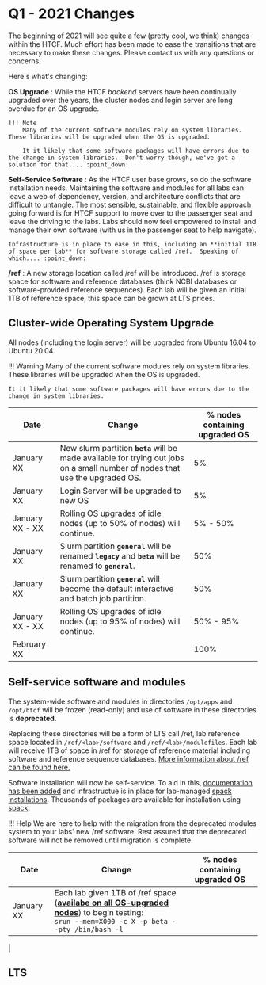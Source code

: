 # Q1 - 2021 Changes

The beginning of 2021 will see quite a few (pretty cool, we think) changes within the HTCF.  Much effort has been made to ease the transitions that are necessary to make these changes.  Please contact us with any questions or concerns.

Here's what's changing: 

**OS Upgrade**
:   While the HTCF *backend* servers have been continually upgraded over the years, the cluster nodes and login server are long overdue for an OS upgrade.

    !!! Note
        Many of the current software modules rely on system libraries.  These libraries will be upgraded when the OS is upgraded.
    
        It it likely that some software packages will have errors due to the change in system libraries.  Don't worry though, we've got a solution for that.... :point_down:

**Self-Service Software**
:   As the HTCF user base grows, so do the software installation needs.  Maintaining the software and modules for all labs can leave a web of dependency, version, and architecture conflicts that are difficult to untangle.  The most sensible, sustainable, and flexible approach going forward is for HTCF support to move over to the passenger seat and leave the driving to the labs.  Labs should now feel empowered to install and manage their own software (with us in the passenger seat to help navigate).

    Infrastructure is in place to ease in this, including an **initial 1TB of space per lab** for software storage called /ref.  Speaking of which.... :point_down:

**/ref**
:   A new storage location called /ref will be introduced.  /ref is storage space for software and reference databases (think NCBI databases or software-provided reference sequences).  Each lab will be given an initial 1TB of reference space, this space can be grown at LTS prices.


## Cluster-wide Operating System Upgrade

All nodes (including the login server) will be upgraded from Ubuntu 16.04 to Ubuntu 20.04.

!!! Warning
    Many of the current software modules rely on system libraries.  These libraries will be upgraded when the OS is upgraded.

    It it likely that some software packages will have errors due to the change in system libraries.


| Date | Change | % nodes containing upgraded OS |
| - | - | - |
| January XX | New slurm partition **`beta`** will be made available for trying out jobs on a small number of nodes that use the upgraded OS. | 5% |
| January XX | Login Server will be upgraded to new OS | 5% | 
| January XX - XX | Rolling OS upgrades of idle nodes (up to 50% of nodes) will continue. | 5% - 50% |
| January XX | Slurm partition **`general`** will be renamed **`legacy`** and **`beta`** will be renamed to **`general`**. | 50% |
| January XX | Slurm partition **`general`** will become the default interactive and batch job partition. | 50% |
| January XX - XX | Rolling OS upgrades of idle nodes (up to 95% of nodes) will continue. | 50% - 95% |
| February XX | | 100% |

## Self-service software and modules

The system-wide software and modules in directories `/opt/apps` and `/opt/htcf` will be frozen (read-only) and use of software in these directories is **deprecated.**

Replacing these directories will be a form of LTS call /ref, lab reference space located in `/ref/<lab>/software` and `/ref/<lab>/modulefiles`.  Each lab will receive 1TB of space in /ref for storage of reference material including software and reference sequence databases.  [More information about /ref can be found here.](storage/ref.md)

Software installation will now be self-service.  To aid in this, [documentation has been added](software_new.md) and infrastructue is in place for lab-managed [spack installations](software_new.md#spack).  Thousands of packages are available for installation using [spack](https://spack.readthedocs.io/).

!!! Help
    We are here to help with the migration from the deprecated modules system to your labs' new /ref software.  Rest assured that the deprecated software will not be removed until migration is complete.

| Date | Change | % nodes containing upgraded OS |
| - | - | - |
| January XX | Each lab given 1TB of /ref space ([**availabe on all OS-upgraded nodes**](#cluster-wide-operating-system-upgrade)) to begin testing: <br/> `srun --mem=X000 -c X -p beta --pty /bin/bash -l`

 | 

## LTS



